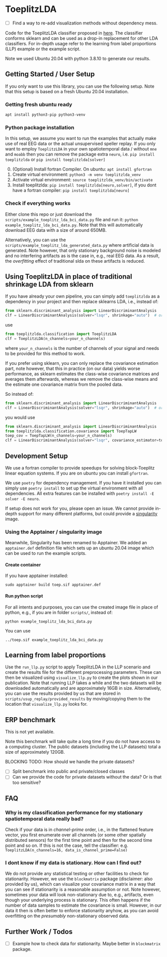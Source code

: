 # ToeplitzLDA

- [ ] Find a way to re-add visualization methods without dependency mess.

Code for the ToeplitzLDA classifier proposed in [here](https://arxiv.org/abs/2202.02001).
The classifier conforms sklearn and can be used as a drop-in replacement for other LDA
classifiers. For in-depth usage refer to the learning from label proportions (LLP) example
or the example script.

Note we used Ubuntu 20.04 with python 3.8.10 to generate our results.

## Getting Started / User Setup

If you only want to use this library, you can use the following setup. Note that this
setup is based on a fresh Ubuntu 20.04 installation.

### Getting fresh ubuntu ready

```bash
apt install python3-pip python3-venv
```

### Python package installation

In this setup, we assume you want to run the examples that actually make use of real EEG
data or the actual unsupervised speller replay. If you only want to employ `ToeplitzLDA`
in your own spatiotemporal data / without `mne` and `moabb` then you can remove the
package extra `neuro`, i.e. `pip install toeplitzlda` or `pip install toeplitzlda[solver]`

0. (Optional) Install fortran Compiler. On ubuntu: `apt install gfortran`
1. Create virtual environment: `python3 -m venv toeplitzlda_venv`
2. Activate virtual environment: `source toeplitzlda_venv/bin/activate`
3. Install toeplitzlda: `pip install toeplitzlda[neuro,solver]`, if you dont have a
   fortran compiler: `pip install toeplitzlda[neuro]`

### Check if everything works

Either clone this repo or just download the `scripts/example_toeplitz_lda_bci_data.py`
file and run it: `python example_toeplitz_lda_bci_data.py`. Note that this will
automatically download EEG data with a size of around 650MB.

Alternatively, you can use the `scripts/example_toeplitz_lda_generated_data.py` where
artificial data is generated. Note however, that only stationary background noise is
modeled and no interfering artifacts as is the case in, e.g., real EEG data. As a result,
the _overfitting_ effect of traditional slda on these artifacts is reduced.

## Using ToeplitzLDA in place of traditional shrinkage LDA from sklearn

If you have already your own pipeline, you can simply add `toeplitzlda` as a dependency in
your project and then replace sklearns LDA, i.e., instead of:

```python
from sklearn.discriminant_analysis import LinearDiscriminantAnalysis
clf = LinearDiscriminantAnalysis(solver="lsqr", shrinkage="auto")  # or eigen solver
```

use

```python
from toeplitzlda.classification import ToeplitzLDA
clf = ToeplitzLDA(n_channels=your_n_channels)
```

where `your_n_channels` is the number of channels of your signal and needs to be provided
for this method to work.

If you prefer using sklearn, you can only replace the covariance estimation part, note
however, that this in practice (on our data) yields worse performance, as sklearn
estimates the class-wise covariance matrices and averages them afterwards, whereas we
remove the class-wise means and the estimate one covariance matrix from the pooled data.

So instead of:

```python
from sklearn.discriminant_analysis import LinearDiscriminantAnalysis
clf = LinearDiscriminantAnalysis(solver="lsqr", shrinkage="auto")  # or eigen solver
```

you would use

```python
from sklearn.discriminant_analysis import LinearDiscriminantAnalysis
from toeplitzlda.classification.covariance import ToepTapLW
toep_cov = ToepTapLW(n_channels=your_n_channels)
clf = LinearDiscriminantAnalysis(solver="lsqr", covariance_estimator=toep_cov)  # or eigen solver
```

## Development Setup

We use a fortran compiler to provide speedups for solving block-Toeplitz linear equation
systems. If you are on ubuntu you can install `gfortran`.

We use `poetry` for dependency management. If you have it installed you can simply use
`poetry install` to set up the virtual environment with all dependencies. All extra
features can be installed with `poetry install -E solver -E neuro`.

If setup does not work for you, please open an issue. We cannot provide in-depth support
for many different platforms, but could provide a
[singularity](https://sylabs.io/guides/3.5/user-guide/introduction.html) image.

### Using the Apptainer / singularity image

Meanwhile, Singularity has been renamed to Apptainer. We added an `apptainer.def`
definition file which sets up an ubuntu 20.04 image which can be used to run the example
scripts.

#### Create container

If you have apptainer installed:

`sudo apptainer build toep.sif apptainer.def`

#### Run python script

For all intents and purposes, you can use the created image file in place of python, e.g.,
if you are in folder `scripts/`, instead of:

`python example_toeplitz_lda_bci_data.py`

You can use

`../toep.sif example_toeplitz_lda_bci_data.py`

## Learning from label proportions

Use the `run_llp.py` script to apply ToeplitzLDA in the LLP scenario and create the
results file for the different preprocessing parameters. These can then be visualized
using `visualize_llp.py` to create the plots shown in our publication. Note that running
LLP takes a while and the two datasets will be downloaded automatically and are
approximately 16GB in size. Alternatively, you can use the results provided by us that are
stored in `scripts/usup_replay/provided_results` by moving/copying them to the location
that `visualize_llp.py` looks for.

## ERP benchmark

This is not yet available.

Note this benchmark will take quite a long time if you do not have access to a computing
cluster. The public datasets (including the LLP datasets) total a size of approximately
120GB.

BLOCKING TODO: How should we handle the private datasets?

- [ ] Split benchmark into public and private/closed classes
- [ ] Can we provide the code for private datasets without the data? Or is that too
      sensitive?

## FAQ

### Why is my classification performance for my stationary spatiotemporal data really bad?

Check if your data is in _channel-prime_ order, i.e., in the flattened feature vector, you
first enumerate over all channels (or some other spatially distributed sensors) for the
first time point and then for the second time point and so on. If this is not the case,
tell the classifier: e.g. `ToeplitzLDA(n_channels=16, data_is_channel_prime=False)`

### I dont know if my data is stationary. How can I find out?

We do not provide any statistical testing or other facilities to check for stationarity.
However, we use the `blockmatrix` package (disclaimer: also provided by us), which can
visualize your covariance matrix in a way that you can see if stationarity is a reasonable
assumption or not. Note however, sometimes your data will look non-stationary due to,
e.g., artifacts, even though your underlying process is stationary. This often happens if
the number of data samples to estimate the covariance is small. However, in our data it
then is often better to enforce stationarity anyhow, as you can avoid overfitting on the
_presumably_ non-stationary observed data.

## Further Work / Todos

- [ ] Example how to check data for stationarity. Maybe better in `blockmatrix` package.
